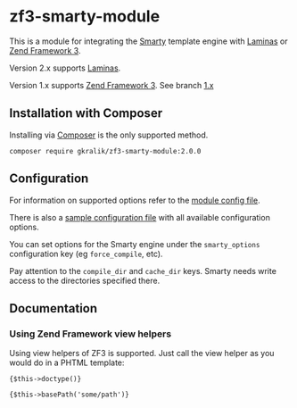 # zf3-smarty-module

This is a module for integrating the [Smarty](http://www.smarty.net) template engine with [Laminas](https://getlaminas.org/) or [Zend Framework 3](http://framework.zend.com).

Version 2.x supports [Laminas](https://getlaminas.org/).

Version 1.x supports [Zend Framework 3](http://framework.zend.com). See branch [1.x](https://github.com/gkralik/zf3-smarty-module/tree/1.x)

## Installation with Composer

Installing via [Composer](http://getcomposer.org) is the only supported method.

```shell script
composer require gkralik/zf3-smarty-module:2.0.0
```

## Configuration

For information on supported options refer to the [module config file](https://github.com/gkralik/zf3-smarty-module/tree/master/config/module.config.php).

There is also a [sample configuration file](https://github.com/gkralik/zf3-smarty-module/tree/master/config/zf3-smarty-module.config.php.dist) with all available configuration options.

You can set options for the Smarty engine under the `smarty_options` configuration key (eg `force_compile`, etc).

Pay attention to the `compile_dir` and `cache_dir` keys. Smarty needs write access to the directories specified there.

## Documentation

### Using Zend Framework view helpers

Using view helpers of ZF3 is supported. Just call the view helper as you would do in a PHTML template:

```smarty
{$this->doctype()}

{$this->basePath('some/path')}
```
